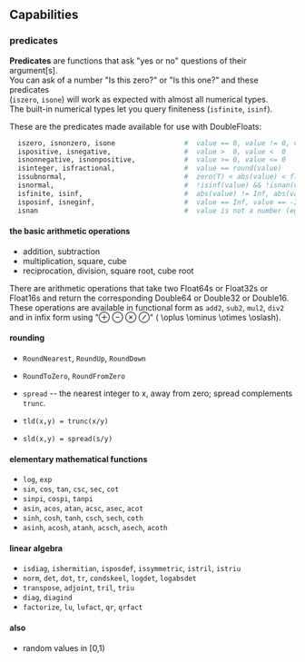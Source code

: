 ## Capabilities


### predicates


__Predicates__ are functions that ask "yes or no" questions of their argument[s].      
You can ask of a number "Is this zero?" or "Is this one?" and these predicates    
(`iszero`, `isone`) will work as expected with almost all numerical types.    
The built-in numerical types let you query finiteness (`isfinite`, `isinf`).    

These are the predicates made available for use with DoubleFloats:    
```julia
  iszero, isnonzero, isone                 #  value == 0, value != 0, value == 1
  ispositive, isnegative,                  #  value >  0, value <  0
  isnonnegative, isnonpositive,            #  value >= 0, value <= 0   
  isinteger, isfractional,                 #  value == round(value)
  issubnormal,                             #  zero(T) < abs(value) < floatmin(T)
  isnormal,                                #  !isinf(value) && !isnan(value) && !issubnormal(value)
  isfinite, isinf,                         #  abs(value) != Inf, abs(value) == Inf
  isposinf, isneginf,                      #  value == Inf, value == -Inf
  isnan                                    #  value is not a number (eg 0/0)
```    


#### the basic arithmetic operations
- addition, subtraction 
- multiplication, square, cube
- reciprocation, division, square root, cube root

There are arithmetic operations that take two Float64s or Float32s or Float16s and return the corresponding Double64 or Double32 or Double16.  These operations are available in functional form as `add2`, `sub2`, `mul2`, `div2` and in infix form using "⊕ ⊖ ⊗ ⊘" ( \oplus \ominus \otimes \oslash).

#### rounding
- `RoundNearest`, `RoundUp`, `RoundDown`
- `RoundToZero`, `RoundFromZero`

- `spread`
    -- the nearest integer to x, away from zero; spread complements `trunc`.
- `tld(x,y) = trunc(x/y)`
- `sld(x,y) = spread(s/y)`

#### elementary mathematical functions
 - `log`, `exp`
 - `sin`, `cos`, `tan`, `csc`, `sec`, `cot`
 - `sinpi`, `cospi`, `tanpi`
 - `asin`, `acos`, `atan`, `acsc`, `asec`, `acot`
 - `sinh`, `cosh`, `tanh`, `csch`, `sech`, `coth`
 - `asinh`, `acosh`, `atanh`, `acsch`, `asech`, `acoth`

#### linear algebra
 - `isdiag`, `ishermitian`, `isposdef`, `issymmetric`, `istril`, `istriu`
 - `norm`, `det`, `dot`, `tr`, `condskeel`, `logdet`, `logabsdet`
 - `transpose`, `adjoint`, `tril`, `triu`
 - `diag`, `diagind`
 - `factorize`, `lu`, `lufact`, `qr`, `qrfact`
 
#### also
 - random values in [0,1)
 

